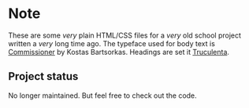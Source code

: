 # Note

These are some _very_ plain HTML/CSS files for a _very_ old school project written a _very_ long time ago.
The typeface used for body text is [Commissioner](https://github.com/kosbarts/Commissioner) by Kostas Bartsorkas. Headings are set it [Truculenta](https://fonts.google.com/specimen/Truculenta).

## Project status
No longer maintained. But feel free to check out the code.
